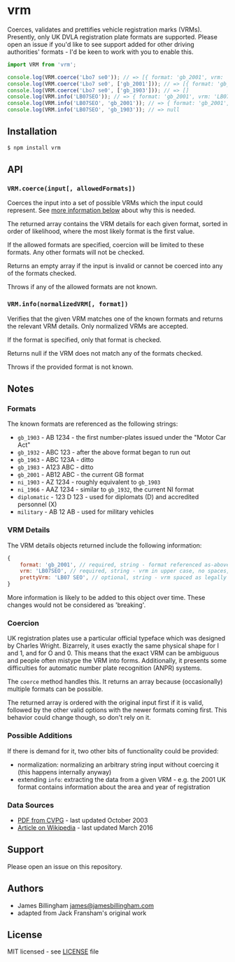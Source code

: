 # vrm

Coerces, validates and prettifies vehicle registration marks (VRMs). Presently,
only UK DVLA registration plate formats are supported. Please open an issue if
you'd like to see support added for other driving authorities' formats - I'd be
keen to work with you to enable this.

```js
import VRM from 'vrm';

console.log(VRM.coerce('Lbo7 se0')); // => [{ format: 'gb_2001', vrm: 'LB07SEO', prettyVrm: 'LB07 SEO' }]
console.log(VRM.coerce('Lbo7 se0', ['gb_2001'])); // => [{ format: 'gb_2001', vrm: 'LB07SEO', prettyVrm: 'LB07 SEO' }]
console.log(VRM.coerce('Lbo7 se0', ['gb_1903'])); // => []
console.log(VRM.info('LB07SEO')); // => { format: 'gb_2001', vrm: 'LB07SEO', prettyVrm: 'LB07 SEO' }
console.log(VRM.info('LB07SEO', 'gb_2001')); // => { format: 'gb_2001', vrm: 'LB07SEO', prettyVrm: 'LB07 SEO' }
console.log(VRM.info('LB07SEO', 'gb_1903')); // => null
```

## Installation

```bash
$ npm install vrm
```

## API

### `VRM.coerce(input[, allowedFormats])`

Coerces the input into a set of possible VRMs which the input could represent.
See [more information below](#coercion) about why this is needed.

The returned array contains the VRM details for each given format, sorted in
order of likelihood, where the most likely format is the first value.

If the allowed formats are specified, coercion will be limited to these formats.
Any other formats will not be checked.

Returns an empty array if the input is invalid or cannot be coerced into any of
the formats checked.

Throws if any of the allowed formats are not known.

### `VRM.info(normalizedVRM[, format])`

Verifies that the given VRM matches one of the known formats and returns the
relevant VRM details. Only normalized VRMs are accepted.

If the format is specified, only that format is checked.

Returns null if the VRM does not match any of the formats checked.

Throws if the provided format is not known.

## Notes

### Formats

The known formats are referenced as the following strings:

- `gb_1903` - AB 1234 - the first number-plates issued under the "Motor Car Act"
- `gb_1932` - ABC 123 - after the above format began to run out
- `gb_1963` - ABC 123A - ditto
- `gb_1983` - A123 ABC - ditto
- `gb_2001` - AB12 ABC - the current GB format
- `ni_1903` - AZ 1234 - roughly equivalent to `gb_1903`
- `ni_1966` - AAZ 1234 - similar to `gb_1932`, the current NI format
- `diplomatic` - 123 D 123 - used for diplomats (D) and accredited personnel (X)
- `military` - AB 12 AB - used for military vehicles

### VRM Details

The VRM details objects returned include the following information:

```js
{
	format: 'gb_2001', // required, string - format referenced as-above
	vrm: 'LB07SEO', // required, string - vrm in upper case, no spaces, no special chars, etc.
	prettyVrm: 'LB07 SEO', // optional, string - vrm spaced as legally defined
}
```

More information is likely to be added to this object over time. These changes
would not be considered as 'breaking'.

### Coercion

UK registration plates use a particular official typeface which was designed by
Charles Wright. Bizarrely, it uses exactly the same physical shape for I and 1,
and for O and 0. This means that the exact VRM can be ambiguous and people often
mistype the VRM into forms. Additionally, it presents some difficulties for
automatic number plate recognition (ANPR) systems.

The `coerce` method handles this. It returns an array because (occasionally)
multiple formats can be possible.

The returned array is ordered with the original input first if it is valid,
followed by the other valid options with the newer formats coming first. This
behavior could change though, so don't rely on it.

### Possible Additions

If there is demand for it, two other bits of functionality could be provided:

- normalization: normalizing an arbitrary string input without coercing it (this happens internally anyway)
- extending `info`: extracting the data from a given VRM - e.g. the 2001 UK format contains information about the area and year of registration

### Data Sources

- [PDF from CVPG](http://www.cvpg.co.uk/REG.pdf) - last updated October 2003
- [Article on Wikipedia](https://en.wikipedia.org/w/index.php?title=Vehicle_registration_plates_of_the_United_Kingdom,_Crown_dependencies_and_overseas_territories&oldid=710572752) - last updated March 2016

## Support

Please open an issue on this repository.

## Authors

- James Billingham <james@jamesbillingham.com>
- adapted from Jack Fransham's original work

## License

MIT licensed - see [LICENSE](LICENSE) file
